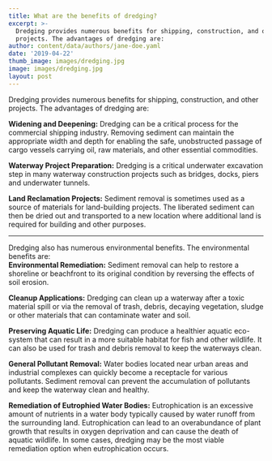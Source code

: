 ```yaml
---
title: What are the benefits of dredging?
excerpt: >-
  Dredging provides numerous benefits for shipping, construction, and other
  projects. The advantages of dredging are:
author: content/data/authors/jane-doe.yaml
date: '2019-04-22'
thumb_image: images/dredging.jpg
image: images/dredging.jpg
layout: post
---
```

Dredging provides numerous benefits for shipping, construction, and other projects.  The advantages of dredging are:

**Widening and Deepening:** Dredging can be a critical process for the commercial shipping industry. Removing sediment can maintain the appropriate width and depth for enabling the safe, unobstructed passage of cargo vessels carrying oil, raw materials, and other essential commodities.  

**Waterway Project Preparation:** Dredging is a critical underwater excavation step in many waterway construction projects such as bridges, docks, piers and underwater tunnels.  

**Land Reclamation Projects:** Sediment removal is sometimes used as a source of materials for land-building projects. The liberated sediment can then be dried out and transported to a new location where additional land is required for building and other purposes.

---

Dredging also has numerous environmental benefits.  The environmental benefits are:  
**Environmental Remediation:** Sediment removal can help to restore a shoreline or beachfront to its original condition by reversing the effects of soil erosion.  

**Cleanup Applications:** Dredging can clean up a waterway after a toxic material spill or via the removal of trash, debris, decaying vegetation, sludge or other materials that can contaminate water and soil.  

**Preserving Aquatic Life:** Dredging can produce a healthier aquatic eco-system that can result in a more suitable habitat for fish and other wildlife. It can also be used for trash and debris removal to keep the waterways clean.  

**General Pollutant Removal:** Water bodies located near urban areas and industrial complexes can quickly become a receptacle for various pollutants. Sediment removal can prevent the accumulation of pollutants and keep the waterway clean and healthy.  

**Remediation of Eutrophied Water Bodies:** Eutrophication is an excessive amount of nutrients in a water body typically caused by water runoff from the surrounding land. Eutrophication can lead to an overabundance of plant growth that results in oxygen deprivation and can cause the death of aquatic wildlife. In some cases, dredging may be the most viable remediation option when eutrophication occurs.